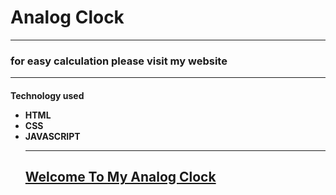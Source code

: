 <h1>Analog Clock </h1>
<hr>
<h3>
for easy calculation please visit my website
<hr>
<h4>
Technology used
<ul>
<li>
HTML
<br>
<li>
CSS
<br>
<li>
JAVASCRIPT
<hr>
<h2>

<a href="https://github.com/sajjadahmed3/analog"/>Welcome To My Analog Clock</a>
